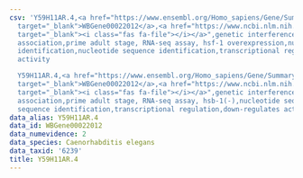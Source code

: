 ```yaml
---
csv: 'Y59H11AR.4,<a href="https://www.ensembl.org/Homo_sapiens/Gene/Summary?db=core;g=WBGene00022012"
  target="_blank">WBGene00022012</a>,<a href="https://www.ncbi.nlm.nih.gov/pubmed/30894454"
  target="_blank"><i class="fas fa-file"></i></a>",genetic interference,functional
  association,prime adult stage, RNA-seq assay, hsf-1 overexpression,nucleotide sequence
  identification,nucleotide sequence identification,transcriptional regulation,up-regulates
  activity

  Y59H11AR.4,<a href="https://www.ensembl.org/Homo_sapiens/Gene/Summary?db=core;g=WBGene00022012"
  target="_blank">WBGene00022012</a>,<a href="https://www.ncbi.nlm.nih.gov/pubmed/30894454"
  target="_blank"><i class="fas fa-file"></i></a>",genetic interference,functional
  association,prime adult stage, RNA-seq assay, hsb-1(-),nucleotide sequence identification,nucleotide
  sequence identification,transcriptional regulation,down-regulates activity'
data_alias: Y59H11AR.4
data_id: WBGene00022012
data_numevidence: 2
data_species: Caenorhabditis elegans
data_taxid: '6239'
title: Y59H11AR.4
---
```

